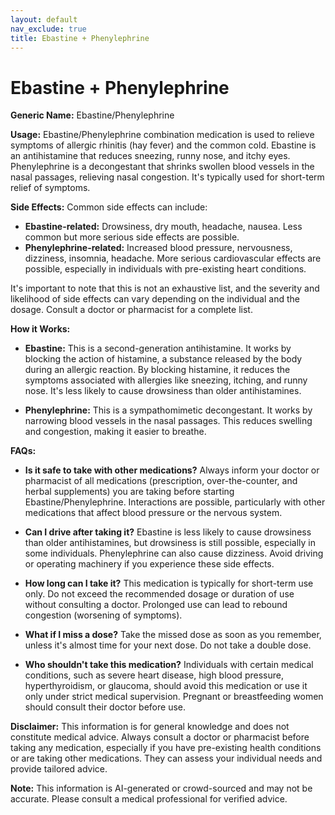 ```yaml
---
layout: default
nav_exclude: true
title: Ebastine + Phenylephrine
---
```


# Ebastine + Phenylephrine

**Generic Name:** Ebastine/Phenylephrine

**Usage:**  Ebastine/Phenylephrine combination medication is used to relieve symptoms of allergic rhinitis (hay fever) and the common cold.  Ebastine is an antihistamine that reduces sneezing, runny nose, and itchy eyes. Phenylephrine is a decongestant that shrinks swollen blood vessels in the nasal passages, relieving nasal congestion.  It's typically used for short-term relief of symptoms.

**Side Effects:**  Common side effects can include:

* **Ebastine-related:** Drowsiness, dry mouth, headache, nausea.  Less common but more serious side effects are possible.
* **Phenylephrine-related:**  Increased blood pressure, nervousness, dizziness, insomnia, headache.  More serious cardiovascular effects are possible, especially in individuals with pre-existing heart conditions.

It's important to note that this is not an exhaustive list, and the severity and likelihood of side effects can vary depending on the individual and the dosage.  Consult a doctor or pharmacist for a complete list.

**How it Works:**

* **Ebastine:** This is a second-generation antihistamine.  It works by blocking the action of histamine, a substance released by the body during an allergic reaction. By blocking histamine, it reduces the symptoms associated with allergies like sneezing, itching, and runny nose.  It's less likely to cause drowsiness than older antihistamines.

* **Phenylephrine:** This is a sympathomimetic decongestant. It works by narrowing blood vessels in the nasal passages. This reduces swelling and congestion, making it easier to breathe.

**FAQs:**

* **Is it safe to take with other medications?**  Always inform your doctor or pharmacist of all medications (prescription, over-the-counter, and herbal supplements) you are taking before starting Ebastine/Phenylephrine.  Interactions are possible, particularly with other medications that affect blood pressure or the nervous system.

* **Can I drive after taking it?**  Ebastine is less likely to cause drowsiness than older antihistamines, but drowsiness is still possible, especially in some individuals. Phenylephrine can also cause dizziness. Avoid driving or operating machinery if you experience these side effects.

* **How long can I take it?**  This medication is typically for short-term use only.  Do not exceed the recommended dosage or duration of use without consulting a doctor. Prolonged use can lead to rebound congestion (worsening of symptoms).

* **What if I miss a dose?** Take the missed dose as soon as you remember, unless it's almost time for your next dose. Do not take a double dose.

* **Who shouldn't take this medication?** Individuals with certain medical conditions, such as severe heart disease, high blood pressure, hyperthyroidism, or glaucoma, should avoid this medication or use it only under strict medical supervision.  Pregnant or breastfeeding women should consult their doctor before use.


**Disclaimer:** This information is for general knowledge and does not constitute medical advice.  Always consult a doctor or pharmacist before taking any medication, especially if you have pre-existing health conditions or are taking other medications.  They can assess your individual needs and provide tailored advice.


**Note:** This information is AI-generated or crowd-sourced and may not be accurate. Please consult a medical professional for verified advice.